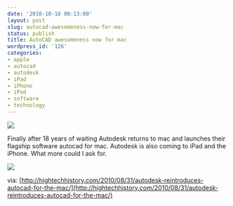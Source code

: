 ```yaml
---
date: '2010-10-18 08:13:00'
layout: post
slug: autocad-awesomeness-now-for-mac
status: publish
title: AutoCAD awesomeness now for mac
wordpress_id: '126'
categories:
- apple
- autocad
- autodesk
- iPad
- iPhone
- iPod
- software
- technology
---
```


[![](http://2.bp.blogspot.com/_BQ0a8k-GX20/TLut7ZZj7UI/AAAAAAAADaM/Mz6EV2jnmKM/s400/Screen+shot+2010-10-18+at+%5BOct+18%5D+7.32.02+AM.png)](http://2.bp.blogspot.com/_BQ0a8k-GX20/TLut7ZZj7UI/AAAAAAAADaM/Mz6EV2jnmKM/s1600/Screen+shot+2010-10-18+at+%5BOct+18%5D+7.32.02+AM.png)

Finally after 18 years of waiting Autodesk returns to mac and launches their flagship software autocad for mac. Autodesk is also coming to iPad and the iPhone. What more could I ask for.

[![](http://4.bp.blogspot.com/_BQ0a8k-GX20/TLut7yA_CLI/AAAAAAAADaU/n89MC3CTTUM/s400/Screen+shot+2010-10-18+at+%5BOct+18%5D+7.43.51+AM.png)](http://4.bp.blogspot.com/_BQ0a8k-GX20/TLut7yA_CLI/AAAAAAAADaU/n89MC3CTTUM/s1600/Screen+shot+2010-10-18+at+%5BOct+18%5D+7.43.51+AM.png)

via: [http://hightechhistory.com/2010/08/31/autodesk-reintroduces-autocad-for-the-mac/](http://hightechhistory.com/2010/08/31/autodesk-reintroduces-autocad-for-the-mac/)
